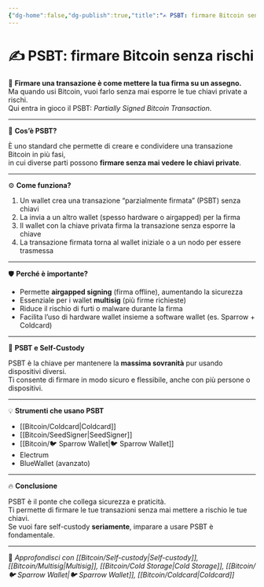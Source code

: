 ```yaml
---
{"dg-home":false,"dg-publish":true,"title":"✍️ PSBT: firmare Bitcoin senza rischi","tags":["Bitcoin","PSBT","Sicurezza","SelfCustody","Multisig"],"date":"2025-07-09","permalink":"/bitcoin/psbt/","dgPassFrontmatter":true}
---
```



# ✍️ PSBT: firmare Bitcoin senza rischi

🔐 **Firmare una transazione è come mettere la tua firma su un assegno.**  
Ma quando usi Bitcoin, vuoi farlo senza mai esporre le tue chiavi private a rischi.  
Qui entra in gioco il PSBT: *Partially Signed Bitcoin Transaction*.

---

📜 **Cos’è PSBT?**

È uno standard che permette di creare e condividere una transazione Bitcoin in più fasi,  
in cui diverse parti possono **firmare senza mai vedere le chiavi private**.

---

⚙️ **Come funziona?**

1. Un wallet crea una transazione “parzialmente firmata” (PSBT) senza chiavi  
2. La invia a un altro wallet (spesso hardware o airgapped) per la firma  
3. Il wallet con la chiave privata firma la transazione senza esporre la chiave  
4. La transazione firmata torna al wallet iniziale o a un nodo per essere trasmessa

---

🛡️ **Perché è importante?**

- Permette **airgapped signing** (firma offline), aumentando la sicurezza  
- Essenziale per i wallet **multisig** (più firme richieste)  
- Riduce il rischio di furti o malware durante la firma  
- Facilita l’uso di hardware wallet insieme a software wallet (es. Sparrow + Coldcard)

---

🎯 **PSBT e Self-Custody**

PSBT è la chiave per mantenere la **massima sovranità** pur usando dispositivi diversi.  
Ti consente di firmare in modo sicuro e flessibile, anche con più persone o dispositivi.

---

💡 **Strumenti che usano PSBT**

- [[Bitcoin/Coldcard\|Coldcard]]  
- [[Bitcoin/SeedSigner\|SeedSigner]]  
- [[Bitcoin/🐦 Sparrow Wallet\|🐦 Sparrow Wallet]]
- Electrum  
- BlueWallet (avanzato)

---

🔥 **Conclusione**

PSBT è il ponte che collega sicurezza e praticità.  
Ti permette di firmare le tue transazioni senza mai mettere a rischio le tue chiavi.  
Se vuoi fare self-custody **seriamente**, imparare a usare PSBT è fondamentale.

---

🔗 _Approfondisci con [[Bitcoin/Self-custody\|Self-custody]], [[Bitcoin/Multisig\|Multisig]], [[Bitcoin/Cold Storage\|Cold Storage]], [[Bitcoin/🐦 Sparrow Wallet\|🐦 Sparrow Wallet]], [[Bitcoin/Coldcard\|Coldcard]]_